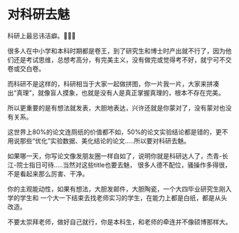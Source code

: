 # 对科研去魅

科研上最忌讳洁癖。🧠🧠🧠

很多人在中小学和本科时期都是卷王，到了研究生和博士时产出就不行了，因为他们还是考试思维，总想考高分，有完美主义，没有做完或觉得考不好，就宁可不交卷或交白卷。

而科研不是这样的，科研相当于大家一起做拼图，你一片我一片，大家来拼凑出“真理”，就像盲人摸象，也就是没有人是真正掌握真理的，根本不存在完美。

所以更重要的是有想法就发表，大胆地表达，兴许还就是你蒙对了，没有蒙对也没有关系。

这世界上80%的论文连厕纸的价值都不如，50%的论文实验结论都是错的，更不用说那些“优化”实验数据、美化结论的论文.....所以要对科研去魅。

如果哪一天，你写论文像发朋友圈一样自如了，说明你就是科研达人了，杰青-长江-院士指日可待.....当然对这些title也要去魅，
很多人德不配位，骚操作多得很，不是看起来那么厉害、干净。

你的主观能动性，如果有想法，大胆发邮件，大胆陶瓷，一个大四毕业研究生刚入学的学生和
一个大一下结束去找老师实习的学生，在能力上都是白纸，都是从头改造。

不要太崇拜老师，做好自己就行，你是本科生，和老师的牵连并不像硕博那样大。

